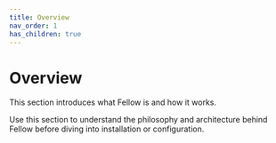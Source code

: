 ```yaml
---
title: Overview
nav_order: 1
has_children: true
---
```


# Overview

This section introduces what Fellow is and how it works.

Use this section to understand the philosophy and architecture behind Fellow before diving into installation or configuration.
